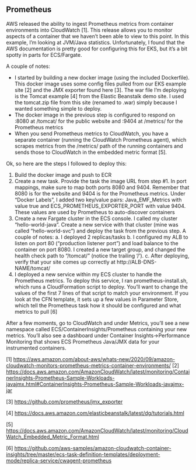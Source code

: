 ## Prometheus

AWS released the ability to ingest Prometheus metrics from container environments into CloudWatch [1]. This release allows you to monitor aspects of a container that we haven’t been able to view to this point. In this example, I’m looking at JVM/Java statistics. Unfortunately, I found that the AWS documentation is pretty good for configuring this for EKS, but it’s a bit spotty in parts for ECS/Fargate.

A couple of notes:

- I started by building a new docker image (using the included Dockerfile). This docker image uses some config files pulled from our EKS example site [2] and the JMX exporter found here [3]. The war file I’m deploying is the Tomcat example [4] from the Elastic Beanstalk demo site. I used the tomcat.zip file from this site (renamed to .war) simply because I wanted something simple to deploy.
- The docker image in the previous step is configured to respond on :8080 at /tomcat/ for the public website and :9404 at /metrics/ for the Prometheus metrics
- When you send Prometheus metrics to CloudWatch, you have a separate container (running the CloudWatch Prometheus agent), which scrapes metrics from the /metrics/ path of the running containers and sends those to CloudWatch in the embedded metric format [5].

Ok, so here are the steps I followed to deploy this:
1. Build the docker image and push to ECR
2. Create a new task. Provide the task the image URL from step #1. In port mappings, make sure to map both ports 8080 and 9404. Remember that 8080 is for the website and 9404 is for the Prometheus metrics. Under “Docker Labels”, I added two key/value pairs: Java_EMF_Metrics with value true and ECS_PROMETHEUS_EXPORTER_PORT with value 9404. These values are used by Prometheus to auto-discover containers
3. Create a new Fargate cluster in the ECS console. I called my cluster “hello-world-java”. Create a new service with that cluster (mine was called “hello-world-svc”) and deploy the task from the previous step. A couple of notes:
  a. I deployed 2 replicas/tasks
  b. I configured my ALB to listen on port 80 (“production listener port”) and load balance to the container on port 8080. I created a new target group, and changed the health check path to “/tomcat/” (notice the trailing ‘/’).
  c. After deploying, verify that your site comes up correctly at http://ALB-DNS-NAME/tomcat/
4. I deployed a new service within my ECS cluster to handle the Prometheus metrics. To deploy this service, I ran prometheus-install.sh, which runs a CloudFormation script to deploy. You’ll want to change the values of the first 7 lines of that script to match your environment. If you look at the CFN template, it sets up a few values in Parameter Store, which tell the Prometheus task how it should be configured and what metrics to pull [6]

After a few moments, go to CloudWatch and under Metrics, you’ll see a new namespace called ECS/ContainerInsights/Prometheus containing your new metrics. You’ll also see a dashboard under Container Insights->Performance Monitoring that shows ECS Prometheus Java/JMX data for your instrumented containers.


[1] https://aws.amazon.com/about-aws/whats-new/2020/09/amazon-cloudwatch-monitors-prometheus-metrics-container-environments/
[2] https://docs.aws.amazon.com/AmazonCloudWatch/latest/monitoring/ContainerInsights-Prometheus-Sample-Workloads-javajmx.html#ContainerInsights-Prometheus-Sample-Workloads-javajmx-jar

[3] https://github.com/prometheus/jmx_exporter

[4] https://docs.aws.amazon.com/elasticbeanstalk/latest/dg/tutorials.html

[5] https://docs.aws.amazon.com/AmazonCloudWatch/latest/monitoring/CloudWatch_Embedded_Metric_Format.html

[6] https://github.com/aws-samples/amazon-cloudwatch-container-insights/tree/master/ecs-task-definition-templates/deployment-mode/replica-service/cwagent-prometheus
